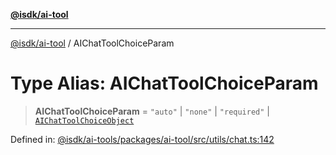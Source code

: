 [**@isdk/ai-tool**](../README.md)

***

[@isdk/ai-tool](../globals.md) / AIChatToolChoiceParam

# Type Alias: AIChatToolChoiceParam

> **AIChatToolChoiceParam** = `"auto"` \| `"none"` \| `"required"` \| [`AIChatToolChoiceObject`](../interfaces/AIChatToolChoiceObject.md)

Defined in: [@isdk/ai-tools/packages/ai-tool/src/utils/chat.ts:142](https://github.com/isdk/ai-tool.js/blob/d0765f898f217d97c57c6949502b4a7bef5dce5e/src/utils/chat.ts#L142)
